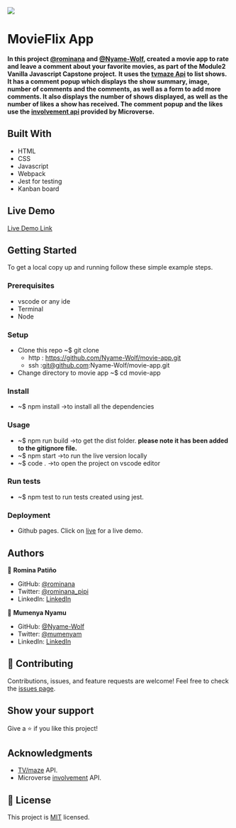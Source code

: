 ![](https://img.shields.io/badge/Microverse-blueviolet)

# MovieFlix App

**In this project [@rominana](https://github.com/rominana) and [@Nyame-Wolf](https://github.com/Nyame-Wolf), created a movie app to rate and leave a comment about your favorite movies, as part of the Module2 Vanilla Javascript Capstone project.**
**It uses the [tvmaze Api](https://api.tvmaze.com) to list shows. It has a comment popup which displays the show summary, image, number of comments and the comments, as well as a form to add more comments. It also displays the number of shows displayed, as well as the number of likes a show has received. The comment popup and the likes use the [involvement api](https://www.notion.so/Involvement-API-869e60b5ad104603aa6db59e08150270) provided by Microverse.**

## Built With

- HTML
- CSS
- Javascript
- Webpack
- Jest for testing
- Kanban board

## Live Demo

[Live Demo Link](https://nyame-wolf.github.io/movie-app/dist/)

## Getting Started

To get a local copy up and running follow these simple example steps.

### Prerequisites

- vscode or any ide
- Terminal
- Node

### Setup

- Clone this repo ~$ git clone
  - http : https://github.com/Nyame-Wolf/movie-app.git
  - ssh :git@github.com:Nyame-Wolf/movie-app.git
- Change directory to movie app ~$ cd movie-app

### Install

- ~$ npm install ->to install all the dependencies

### Usage

- ~$ npm run build ->to get the dist folder. **please note it has been added to the gitignore file.**
- ~$ npm start ->to run the live version locally
- ~$ code . ->to open the project on vscode editor

### Run tests

- ~$ npm test to run tests created using jest.

### Deployment

- Github pages. Click on [live](https://nyame-wolf.github.io/movie-app/dist/) for a live demo.

## Authors

👤 **Romina Patiño**

- GitHub: [@rominana](https://github.com/rominana)
- Twitter: [@rominana_pipi](https://twitter.com/rominana_pipi)
- LinkedIn: [LinkedIn](https://www.linkedin.com/in/romina-patino/)

👤 **Mumenya Nyamu**

- GitHub: [@Nyame-Wolf](https://github.com/Nyame-Wolf)
- Twitter: [@mumenyam](https://twitter.com/mumenyam)
- LinkedIn: [LinkedIn](https://www.linkedin.com/in/mumenya-nyamu-web-designer-data-enthusiast/)

## 🤝 Contributing

Contributions, issues, and feature requests are welcome!
Feel free to check the [issues page](../../issues/).

## Show your support

Give a ⭐️ if you like this project!

## Acknowledgments

- [TV/maze](https://api.tvmaze.com) API.
- Microverse [involvement](https://www.notion.so/Involvement-API-869e60b5ad104603aa6db59e08150270) API.

## 📝 License

This project is [MIT](./MIT.md) licensed.
